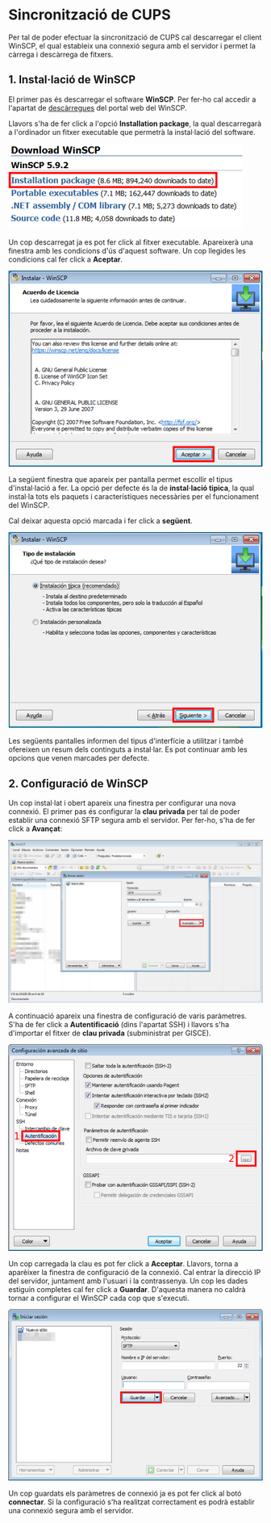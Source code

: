 # Sincronització de CUPS

Per tal de poder efectuar la sincronització de CUPS cal descarregar
el client WinSCP, el qual estableix una connexió segura amb el servidor
i permet la càrrega i descàrrega de fitxers.

## 1. Instal·lació de WinSCP

El primer pas és descarregar el software **WinSCP**. Per fer-ho cal
accedir a l'apartat de [descàrregues](winscp.net/eng/download.php) del
portal web del WinSCP.

Llavors s'ha de fer click a l'opció **Installation package**, la qual
descarregarà a l'ordinador un fitxer executable que permetrà la 
instal·lació del software.

![](_static/sincronizacion_cups/winscp_download.png)

Un cop descarregat ja es pot fer click al fitxer executable. Apareixerà
una finestra amb les condicions d'ús d'aquest software. Un cop llegides
les condicions cal fer click a **Aceptar**.

![](_static/sincronizacion_cups/winscp_license.png)

La següent finestra que apareix per pantalla permet escollir el tipus
d'instal·lació a fer. La opció per defecte és la de **instal·lació tipica**,
la qual instal·la tots els paquets i característiques necessàries per
el funcionament del WinSCP. 

Cal deixar aquesta opció marcada i fer click a **següent**.

![](_static/sincronizacion_cups/winscp_tipus_inst.png)

Les següents pantalles informen del tipus d'interfície a utilitzar
i també ofereixen un resum dels continguts a instal·lar. Es pot 
continuar amb les opcions que venen marcades per defecte.

## 2. Configuració de WinSCP

Un cop instal·lat i obert apareix una finestra per configurar una nova
connexió. El primer pas és configurar la **clau privada** per tal de 
poder establir una connexió SFTP segura amb el servidor. Per fer-ho, s'ha
de fer click a **Avançat**:

![](_static/sincronizacion_cups/winscp_inici.png)

A continuació apareix una finestra de configuració de varis paràmetres.
S'ha de fer click a **Autentificació** (dins l'apartat SSH) i llavors
s'ha d'importar el fitxer de **clau privada** (subministrat per GISCE).

![](_static/sincronizacion_cups/winscp_configuracio.png)

Un cop carregada la clau es pot fer click a **Acceptar**. Llavors, torna
a aparèixer la finestra de configuració de la connexió. Cal entrar la
direcció IP del servidor, juntament amb l'usuari i la contrassenya. Un
cop les dades estiguin completes cal fer click a **Guardar**. D'aquesta
manera no caldrà tornar a configurar el WinSCP cada cop que s'executi.

![](_static/sincronizacion_cups/winscp_configuracio2.png)

Un cop guardats els paràmetres de connexió ja es pot fer click al botó 
**connectar**. Si la configuració s'ha realitzat correctament es podrà
establir una connexió segura amb el servidor.